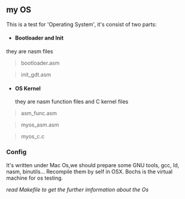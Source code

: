 ## my OS

This is a test for 'Operating System', it's consist of two parts:

 * ####  Bootloader and Init

  they are  nasm files

> bootloader.asm

> init_gdt.asm


 * ####  OS Kernel

   they are nasm function files and C kernel files

> asm_func.asm

> myos_asm.asm

> myos_c.c

### Config
 It's written under Mac Os,we should prepare some GNU tools, 
 gcc, ld, nasm, binutils... Recompile them by self in OSX.
 Bochs is the virtual machine for os testing.

 *read Makefile to get the further imformation about the Os*



